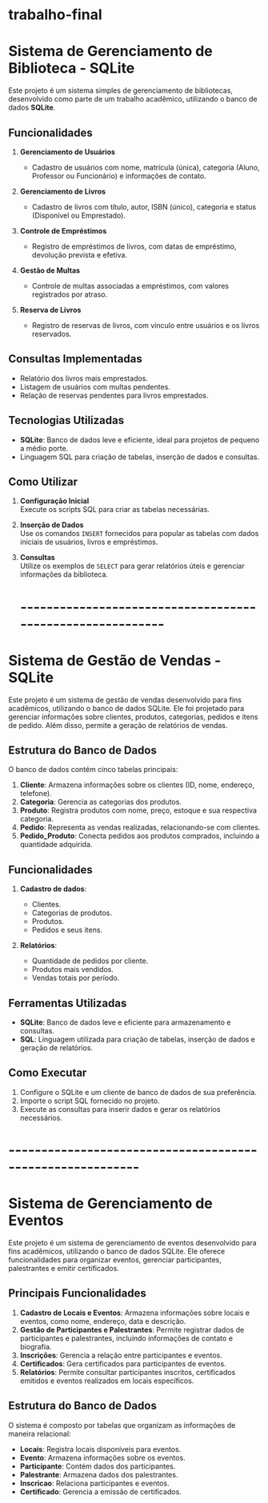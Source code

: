 # trabalho-final

# Sistema de Gerenciamento de Biblioteca - SQLite

Este projeto é um sistema simples de gerenciamento de bibliotecas, desenvolvido como parte de um trabalho acadêmico, utilizando o banco de dados **SQLite**.

## Funcionalidades

1. **Gerenciamento de Usuários**
   - Cadastro de usuários com nome, matrícula (única), categoria (Aluno, Professor ou Funcionário) e informações de contato.

2. **Gerenciamento de Livros**
   - Cadastro de livros com título, autor, ISBN (único), categoria e status (Disponível ou Emprestado).

3. **Controle de Empréstimos**
   - Registro de empréstimos de livros, com datas de empréstimo, devolução prevista e efetiva.

4. **Gestão de Multas**
   - Controle de multas associadas a empréstimos, com valores registrados por atraso.

5. **Reserva de Livros**
   - Registro de reservas de livros, com vínculo entre usuários e os livros reservados.

## Consultas Implementadas

- Relatório dos livros mais emprestados.
- Listagem de usuários com multas pendentes.
- Relação de reservas pendentes para livros emprestados.

## Tecnologias Utilizadas

- **SQLite**: Banco de dados leve e eficiente, ideal para projetos de pequeno a médio porte.
- Linguagem SQL para criação de tabelas, inserção de dados e consultas.

## Como Utilizar

1. **Configuração Inicial**  
   Execute os scripts SQL para criar as tabelas necessárias.

2. **Inserção de Dados**  
   Use os comandos `INSERT` fornecidos para popular as tabelas com dados iniciais de usuários, livros e empréstimos.

3. **Consultas**  
   Utilize os exemplos de `SELECT` para gerar relatórios úteis e gerenciar informações da biblioteca.

   # ----------------------------------------------------------

# Sistema de Gestão de Vendas - SQLite

Este projeto é um sistema de gestão de vendas desenvolvido para fins acadêmicos, utilizando o banco de dados SQLite. Ele foi projetado para gerenciar informações sobre clientes, produtos, categorias, pedidos e itens de pedido. Além disso, permite a geração de relatórios de vendas.

## Estrutura do Banco de Dados

O banco de dados contém cinco tabelas principais:

1. **Cliente**: Armazena informações sobre os clientes (ID, nome, endereço, telefone).
2. **Categoria**: Gerencia as categorias dos produtos.
3. **Produto**: Registra produtos com nome, preço, estoque e sua respectiva categoria.
4. **Pedido**: Representa as vendas realizadas, relacionando-se com clientes.
5. **Pedido_Produto**: Conecta pedidos aos produtos comprados, incluindo a quantidade adquirida.

## Funcionalidades

1. **Cadastro de dados**:
   - Clientes.
   - Categorias de produtos.
   - Produtos.
   - Pedidos e seus itens.

2. **Relatórios**:
   - Quantidade de pedidos por cliente.
   - Produtos mais vendidos.
   - Vendas totais por período.

## Ferramentas Utilizadas

- **SQLite**: Banco de dados leve e eficiente para armazenamento e consultas.
- **SQL**: Linguagem utilizada para criação de tabelas, inserção de dados e geração de relatórios.

## Como Executar

1. Configure o SQLite e um cliente de banco de dados de sua preferência.
2. Importe o script SQL fornecido no projeto.
3. Execute as consultas para inserir dados e gerar os relatórios necessários.

 # ----------------------------------------------------------

# Sistema de Gerenciamento de Eventos

Este projeto é um sistema de gerenciamento de eventos desenvolvido para fins acadêmicos, utilizando o banco de dados SQLite. Ele oferece funcionalidades para organizar eventos, gerenciar participantes, palestrantes e emitir certificados.

## Principais Funcionalidades

1. **Cadastro de Locais e Eventos**: Armazena informações sobre locais e eventos, como nome, endereço, data e descrição.
2. **Gestão de Participantes e Palestrantes**: Permite registrar dados de participantes e palestrantes, incluindo informações de contato e biografia.
3. **Inscrições**: Gerencia a relação entre participantes e eventos.
4. **Certificados**: Gera certificados para participantes de eventos.
5. **Relatórios**: Permite consultar participantes inscritos, certificados emitidos e eventos realizados em locais específicos.

## Estrutura do Banco de Dados

O sistema é composto por tabelas que organizam as informações de maneira relacional:
- **Locais**: Registra locais disponíveis para eventos.
- **Evento**: Armazena informações sobre os eventos.
- **Participante**: Contém dados dos participantes.
- **Palestrante**: Armazena dados dos palestrantes.
- **Inscricao**: Relaciona participantes e eventos.
- **Certificado**: Gerencia a emissão de certificados.

